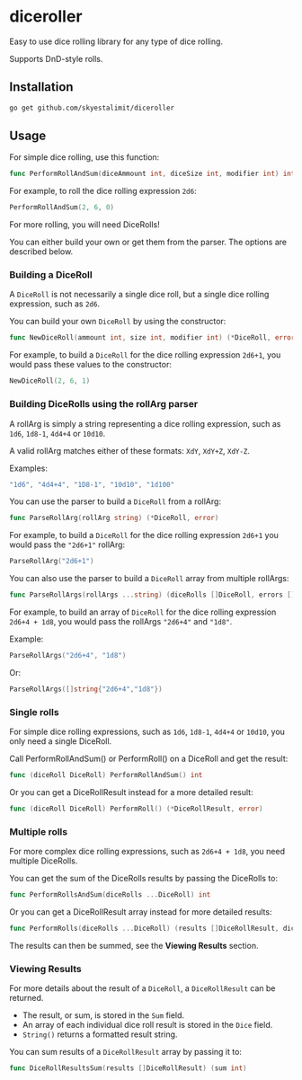 # diceroller

Easy to use dice rolling library for any type of dice rolling.

Supports DnD-style rolls.

## Installation

```bash
go get github.com/skyestalimit/diceroller
```

## Usage

For simple dice rolling, use this function:

```go
func PerformRollAndSum(diceAmmount int, diceSize int, modifier int) int
```

For example, to roll the dice rolling expression `2d6`:

```go
PerformRollAndSum(2, 6, 0)
```

For more rolling, you will need DiceRolls!

You can either build your own or get them from the parser. The options are described below.

### Building a DiceRoll

A `DiceRoll` is not necessarily a single dice roll, but a single dice rolling expression, such as `2d6`.

You can build your own `DiceRoll` by using the constructor:

```go
func NewDiceRoll(ammount int, size int, modifier int) (*DiceRoll, error)
```

For example, to build a `DiceRoll` for the dice rolling expression `2d6+1`, you would pass these values to the constructor:

```go
NewDiceRoll(2, 6, 1)
```

### Building DiceRolls using the rollArg parser

A rollArg is simply a string representing a dice rolling expression, such as `1d6`, `1d8-1`, `4d4+4` or `10d10`.

A valid rollArg matches either of these formats: `XdY`, `XdY+Z`, `XdY-Z`.

Examples:

```go
"1d6", "4d4+4", "1D8-1", "10d10", "1d100"
```

You can use the parser to build a `DiceRoll` from a rollArg:

```go
func ParseRollArg(rollArg string) (*DiceRoll, error)
```

For example, to build a `DiceRoll` for the dice rolling expression `2d6+1` you would pass the `"2d6+1"` rollArg:

```go
ParseRollArg("2d6+1")
```

You can also use the parser to build a `DiceRoll` array from multiple rollArgs:

```go
func ParseRollArgs(rollArgs ...string) (diceRolls []DiceRoll, errors []error)
```

For example, to build an array of `DiceRoll` for the dice rolling expression `2d6+4 + 1d8`, you would pass the rollArgs `"2d6+4"` and `"1d8"`.

Example:

```go
ParseRollArgs("2d6+4", "1d8")
```

Or:

```go
ParseRollArgs([]string{"2d6+4","1d8"})
```

### Single rolls

For simple dice rolling expressions, such as `1d6`, `1d8-1`, `4d4+4` or `10d10`, you only need a single DiceRoll.

Call PerformRollAndSum() or PerformRoll() on a DiceRoll and get the result:

```go
func (diceRoll DiceRoll) PerformRollAndSum() int
```

Or you can get a DiceRollResult instead for a more detailed result:

```go
func (diceRoll DiceRoll) PerformRoll() (*DiceRollResult, error)
```

### Multiple rolls

For more complex dice rolling expressions, such as `2d6+4 + 1d8`, you need multiple DiceRolls.

You can get the sum of the DiceRolls results by passing the DiceRolls to:

```go
func PerformRollsAndSum(diceRolls ...DiceRoll) int
```

Or you can get a DiceRollResult array instead for more detailed results:

```go
func PerformRolls(diceRolls ...DiceRoll) (results []DiceRollResult, diceErrs []error)
```

The results can then be summed, see the **Viewing Results** section.

### Viewing Results

For more details about the result of a `DiceRoll`, a `DiceRollResult` can be returned.

* The result, or sum, is stored in the `Sum` field.
* An array of each individual dice roll result is stored in the `Dice` field.
* `String()` returns a formatted result string.

You can sum results of a `DiceRollResult` array by passing it to:

```go
func DiceRollResultsSum(results []DiceRollResult) (sum int)
```
